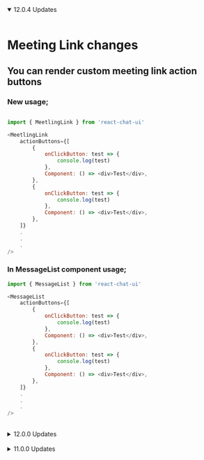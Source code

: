 <details open>
<summary>12.0.4 Updates</summary>
<br>

# Meeting Link changes

## You can render custom meeting link action buttons

### New usage;

```js

import { MeetlingLink } from 'react-chat-ui'

<MeetlingLink
	actionButtons={[
		{
			onClickButton: test => {
				console.log(test)
			},
			Component: () => <div>Test</div>,
		},
		{
			onClickButton: test => {
				console.log(test)
			},
			Component: () => <div>Test</div>,
		},
	]}
	.
	.
	.
/>
```

### In MessageList component usage;

```js
import { MessageList } from 'react-chat-ui'

<MessageList
	actionButtons={[
		{
			onClickButton: test => {
				console.log(test)
			},
			Component: () => <div>Test</div>,
		},
		{
			onClickButton: test => {
				console.log(test)
			},
			Component: () => <div>Test</div>,
		},
	]}
	.
	.
	.
/>
```

</details>

<br>

<details >
<summary>12.0.0 Updates</summary>
<br>

# typescript support

</details>
<br>

<details>
<summary>11.0.0 Updates</summary>
<br>

This update target to fix component ref broken problems

Fixed issues:

- https://github.com/Detaysoft/react-chat-ui/issues/158
- https://github.com/Detaysoft/react-chat-ui/issues/157
- https://github.com/Detaysoft/react-chat-ui/issues/142

1.  All react-chat-ui components turneded to function component for "ref" property problems.

2.  In the [Input](https://github.com/Detaysoft/react-chat-ui#input-component) component `referance={...}` instead of use `ref={...}`

3.  **10.16.2** and before vesion usage

    **Before usage**: this.refs.input.clear();

    After **11.0.0** version usage is:

    ```js
    import { Input } from 'react-chat-ui'

    <Input
    	ref='input'
    	placeholder="Type here..."
    	multiline={true}
    	.
    	.
    	.
    />
    ```

    New usage in **class component**: clearRef();

    ```js

    import { Input } from 'react-chat-ui'
    let clearRef = () => {};
    this.inputReferance = React.createRef();

    <Input
    	referance={this.inputReferance}
    	clear={(clear) => clearRef = clear}
    	placeholder="Type here..."
    	multiline={true}
    	.
    	.
    	.
    />

    ```

    New usage in **function component**: clearRef();

    ```js

    import { Input } from 'react-chat-ui'
    let clearRef = () => {};
    const inputReferance = React.useRef();

    <Input
    	referance={inputReferance}
    	clear={(clear) => clearRef = clear}
    	placeholder="Type here..."
    	multiline={true}
    	.
    	.
    	.
    />

    ```

4.  In the [MessageList](https://github.com/Detaysoft/react-chat-ui#messagelist-component) component usage `referance={...}` instead of use `ref={...}`

    **Class Component:**

    ```js
    import { MessageList } from 'react-chat-ui'
    this.messageList = React.createRef();

    <MessageList
    	referance={this.messageList}
    	className='message-list'
    	lockable={true}
    	toBottomHeight={'100%'}
    	dataSource={[
    		{
    			position: 'right',
    			type: 'text',
    			text: 'Lorem ipsum dolor sit amet, consectetur adipisicing elit',
    			date: new Date(),
    		},
    		.
    		.
    		.
    	]} />
    ```

    **Function Component:**

    ```js
    import { MessageList } from 'react-chat-ui'
    const messageListReferance = React.useRef();

    <MessageList
    	referance={messageListReferance}
    	className='message-list'
    	lockable={true}
    	toBottomHeight={'100%'}
    	dataSource={[
    		{
    			position: 'right',
    			type: 'text',
    			text: 'Lorem ipsum dolor sit amet, consectetur adipisicing elit',
    			date: new Date(),
    		},
    		.
    		.
    		.
    	]} />
    ```

</details>
